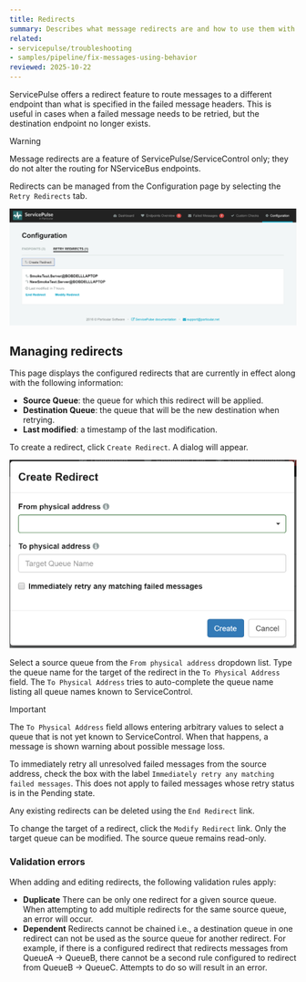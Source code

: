 ```yaml
---
title: Redirects
summary: Describes what message redirects are and how to use them with failed messages in ServicePulse
related:
- servicepulse/troubleshooting
- samples/pipeline/fix-messages-using-behavior
reviewed: 2025-10-22
---
```


ServicePulse offers a redirect feature to route messages to a different endpoint than what is specified in the failed message headers. This is useful in cases when a failed message needs to be retried, but the destination endpoint no longer exists.

> [!WARNING]
> Message redirects are a feature of ServicePulse/ServiceControl only; they do not alter the routing for NServiceBus endpoints.

Redirects can be managed from the Configuration page by selecting the `Retry Redirects` tab.

![Redirects Tab](images/redirects.png 'width=500')

## Managing redirects

This page displays the configured redirects that are currently in effect along with the following information:

 * **Source Queue**: the queue for which this redirect will be applied.
 * **Destination Queue**: the queue that will be the new destination when retrying.
 * **Last modified**: a timestamp of the last modification.

To create a redirect, click `Create Redirect`. A dialog will appear.

![Create Redirects Dialog](images/redirects-create.png 'width=500')

Select a source queue from the `From physical address` dropdown list. Type the queue name for the target of the redirect in the `To Physical Address` field. The `To Physical Address` tries to auto-complete the queue name listing all queue names known to ServiceControl. 

> [!IMPORTANT]
> The `To Physical Address` field allows entering arbitrary values to select a queue that is not yet known to ServiceControl. When that happens, a message is shown warning about possible message loss.

To immediately retry all unresolved failed messages from the source address, check the box with the label `Immediately retry any matching failed messages`. This does not apply to failed messages whose retry status is in the Pending state.

Any existing redirects can be deleted using the `End Redirect` link.

To change the target of a redirect, click the `Modify Redirect` link. Only the target queue can be modified. The source queue remains read-only.

### Validation errors

When adding and editing redirects, the following validation rules apply:

 * **Duplicate** There can be only one redirect for a given source queue. When attempting to add multiple redirects for the same source queue, an error will occur.
 * **Dependent** Redirects cannot be chained i.e., a destination queue in one redirect can not be used as the source queue for another redirect. For example, if there is a configured redirect that redirects messages from QueueA -> QueueB, there cannot be a second rule configured to redirect from QueueB -> QueueC. Attempts to do so will result in an error.
